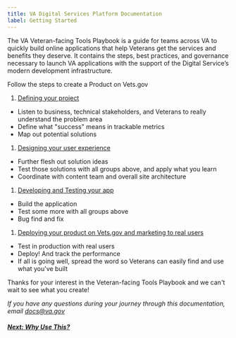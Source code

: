 ```yaml
---
title: VA Digital Services Platform Documentation
label: Getting Started
---
```

The VA Veteran-facing Tools Playbook is a guide for teams across VA to quickly build online applications that help Veterans get the services and benefits they deserve. It contains the steps, best practices, and governance necessary to launch VA applications with the support of the Digital Service’s modern development infrastructure.

Follow the steps to create a Product on Vets.gov
1. [Defining your project](../defining-the-project/project-introduction)
  - Listen to business, technical stakeholders, and Veterans to really understand the problem area
  - Define what "success" means in trackable metrics
  - Map out potential solutions
1. [Designing your user experience](../design-process/design-introduction)
  - Further flesh out solution ideas
  - Test those solutions with all groups above, and apply what you learn
  - Coordinate with content team and overall site architecture
1. [Developing and Testing your app](../development-process/getting-started)
  - Build the application
  - Test some more with all groups above
  - Bug find and fix
1. [Deploying your product on Vets.gov and marketing to real users](../deploy-your-app/steps-to-launch)
  - Test in production with real users
  - Deploy! And track the performance
  - If all is going well, spread the word so Veterans can easily find and use what you've built

Thanks for your interest in the Veteran-facing Tools Playbook and we can't wait to see what you create!

*If you have any questions during your journey through this documentation, email [docs@va.gov](mailto:docs@va.gov)*

<!-- Next Button -->
<a href='./why-use-this'><div class="next-button"><h5 class="next-text">Next: Why Use This?</h5></div></a>
